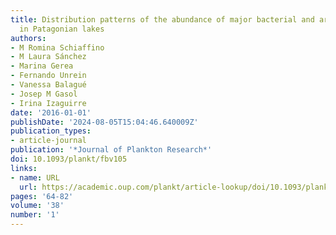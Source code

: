 ```yaml
---
title: Distribution patterns of the abundance of major bacterial and archaeal groups
  in Patagonian lakes
authors:
- M Romina Schiaffino
- M Laura Sánchez
- Marina Gerea
- Fernando Unrein
- Vanessa Balagué
- Josep M Gasol
- Irina Izaguirre
date: '2016-01-01'
publishDate: '2024-08-05T15:04:46.640009Z'
publication_types:
- article-journal
publication: '*Journal of Plankton Research*'
doi: 10.1093/plankt/fbv105
links:
- name: URL
  url: https://academic.oup.com/plankt/article-lookup/doi/10.1093/plankt/fbv105
pages: '64-82'
volume: '38'
number: '1'
---
```

